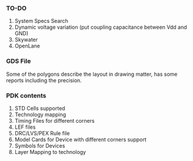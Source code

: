 ### TO-DO
1. System Specs Search
2. Dynamic voltage variation (put coupling capacitance between Vdd and GND)
3. Skywater
4. OpenLane

### GDS File
Some of the polygons describe the layout in drawing matter, has some reports including the precision.

### PDK contents
1. STD Cells supported
2. Technology mapping
3. Timing Files for different corners
4. LEF files
5. DRC/LVS/PEX Rule file
6. Model Cards for Device with different corners support
7. Symbols for Devices
8. Layer Mapping to technology

